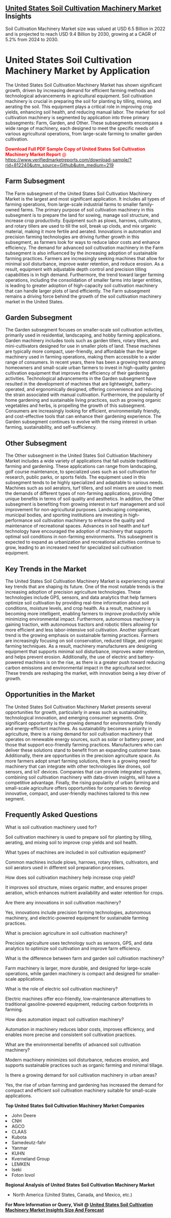 <h2><a href="https://www.verifiedmarketreports.com/download-sample/?rid=812240&amp;utm_source=Github&amp;utm_medium=219" target="_blank">United States Soil Cultivation Machinery Market</a> Insights</h2><p>Soil Cultivation Machinery Market size was valued at USD 6.5 Billion in 2022 and is projected to reach USD 9.4 Billion by 2030, growing at a CAGR of 5.2% from 2024 to 2030.</p><p><h1>United States Soil Cultivation Machinery Market by Application</h1> The United States Soil Cultivation Machinery Market has shown significant growth, driven by increasing demand for efficient farming methods and technological advancements in agricultural equipment. Soil cultivation machinery is crucial in preparing the soil for planting by tilling, mixing, and aerating the soil. This equipment plays a critical role in improving crop yields, enhancing soil health, and reducing manual labor. The market for soil cultivation machinery is segmented by application into three primary subsegments: Farm, Garden, and Other. These subsegments encompass a wide range of machinery, each designed to meet the specific needs of various agricultural operations, from large-scale farming to smaller garden cultivation. <p><span class=""><span style="color: #ff0000;"><strong>Download Full PDF Sample Copy of United States Soil Cultivation Machinery Market Report</strong> @ </span><a href="https://www.verifiedmarketreports.com/download-sample/?rid=812240&amp;utm_source=Github&amp;utm_medium=219" target="_blank">https://www.verifiedmarketreports.com/download-sample/?rid=812240&amp;utm_source=Github&amp;utm_medium=219</a></span></p> <h2>Farm Subsegment</h2> The Farm subsegment of the United States Soil Cultivation Machinery Market is the largest and most significant application. It includes all types of farming operations, from large-scale industrial farms to smaller family-owned farms. The primary purpose of soil cultivation machinery in this subsegment is to prepare the land for sowing, manage soil structure, and increase crop productivity. Equipment such as plows, harrows, cultivators, and rotary tillers are used to till the soil, break up clods, and mix organic material, making it more fertile and aerated. Innovations in automation and precision farming technologies are driving further growth in this subsegment, as farmers look for ways to reduce labor costs and enhance efficiency. The demand for advanced soil cultivation machinery in the Farm subsegment is also influenced by the increasing adoption of sustainable farming practices. Farmers are increasingly seeking machines that allow for minimal soil disturbance, improve water retention, and reduce erosion. As a result, equipment with adjustable depth control and precision tilling capabilities is in high demand. Furthermore, the trend toward larger farming operations, including the consolidation of smaller farms into larger entities, is leading to greater adoption of high-capacity soil cultivation machinery that can handle larger plots of land efficiently. The Farm subsegment remains a driving force behind the growth of the soil cultivation machinery market in the United States. <h2>Garden Subsegment</h2> The Garden subsegment focuses on smaller-scale soil cultivation activities, primarily used in residential, landscaping, and hobby farming applications. Garden machinery includes tools such as garden tillers, rotary tillers, and mini-cultivators designed for use in smaller plots of land. These machines are typically more compact, user-friendly, and affordable than the larger machinery used in farming operations, making them accessible to a wider range of consumers. In recent years, there has been a growing trend among homeowners and small-scale urban farmers to invest in high-quality garden cultivation equipment that improves the efficiency of their gardening activities. Technological advancements in the Garden subsegment have resulted in the development of machines that are lightweight, battery-operated, and ergonomically designed, offering convenience and reducing the strain associated with manual cultivation. Furthermore, the popularity of home gardening and sustainable living practices, such as growing organic vegetables and herbs, is propelling the growth of this subsegment. Consumers are increasingly looking for efficient, environmentally friendly, and cost-effective tools that can enhance their gardening experience. The Garden subsegment continues to evolve with the rising interest in urban farming, sustainability, and self-sufficiency. <h2>Other Subsegment</h2> The Other subsegment in the United States Soil Cultivation Machinery Market includes a wide variety of applications that fall outside traditional farming and gardening. These applications can range from landscaping, golf course maintenance, to specialized uses such as soil cultivation for research, public parks, or sports fields. The equipment used in this subsegment tends to be highly specialized and adaptable to various needs. Machines such as soil aerators, turf tillers, and soil mixers are used to meet the demands of different types of non-farming applications, providing unique benefits in terms of soil quality and aesthetics. In addition, the Other subsegment is benefiting from growing interest in turf management and soil improvement for non-agricultural purposes. Landscaping companies, municipal bodies, and sporting institutions are investing in high-performance soil cultivation machinery to enhance the quality and maintenance of recreational spaces. Advances in soil health and turf technology have encouraged the adoption of machinery that supports optimal soil conditions in non-farming environments. This subsegment is expected to expand as urbanization and recreational activities continue to grow, leading to an increased need for specialized soil cultivation equipment. <h2>Key Trends in the Market</h2> The United States Soil Cultivation Machinery Market is experiencing several key trends that are shaping its future. One of the most notable trends is the increasing adoption of precision agriculture technologies. These technologies include GPS, sensors, and data analytics that help farmers optimize soil cultivation by providing real-time information about soil conditions, moisture levels, and crop health. As a result, machinery is becoming more intelligent, enabling farmers to improve productivity while minimizing environmental impact. Furthermore, autonomous machinery is gaining traction, with autonomous tractors and robotic tillers allowing for more efficient and less labor-intensive soil cultivation. Another significant trend is the growing emphasis on sustainable farming practices. Farmers are increasingly focusing on soil conservation, reduced tillage, and organic farming techniques. As a result, machinery manufacturers are designing equipment that supports minimal soil disturbance, improves water retention, and helps prevent erosion. Additionally, the use of electric and battery-powered machines is on the rise, as there is a greater push toward reducing carbon emissions and environmental impact in the agricultural sector. These trends are reshaping the market, with innovation being a key driver of growth. <h2>Opportunities in the Market</h2> The United States Soil Cultivation Machinery Market presents several opportunities for growth, particularly in areas such as sustainability, technological innovation, and emerging consumer segments. One significant opportunity is the growing demand for environmentally friendly and energy-efficient machines. As sustainability becomes a priority in agriculture, there is a rising demand for soil cultivation machinery that operates on renewable energy sources, such as solar or battery power, and those that support eco-friendly farming practices. Manufacturers who can deliver these solutions stand to benefit from an expanding customer base. Additionally, there are opportunities in the precision agriculture space. As more farmers adopt smart farming solutions, there is a growing need for machinery that can integrate with other technologies like drones, soil sensors, and IoT devices. Companies that can provide integrated systems, combining soil cultivation machinery with data-driven insights, will have a competitive advantage. Finally, the rising popularity of urban farming and small-scale agriculture offers opportunities for companies to develop innovative, compact, and user-friendly machines tailored to this new segment. <h2>Frequently Asked Questions</h2> <p>What is soil cultivation machinery used for?</p> <p>Soil cultivation machinery is used to prepare soil for planting by tilling, aerating, and mixing soil to improve crop yields and soil health.</p> <p>What types of machines are included in soil cultivation equipment?</p> <p>Common machines include plows, harrows, rotary tillers, cultivators, and soil aerators used in different soil preparation processes.</p> <p>How does soil cultivation machinery help increase crop yield?</p> <p>It improves soil structure, mixes organic matter, and ensures proper aeration, which enhances nutrient availability and water retention for crops.</p> <p>Are there any innovations in soil cultivation machinery?</p> <p>Yes, innovations include precision farming technologies, autonomous machinery, and electric-powered equipment for sustainable farming practices.</p> <p>What is precision agriculture in soil cultivation machinery?</p> <p>Precision agriculture uses technology such as sensors, GPS, and data analytics to optimize soil cultivation and improve farm efficiency.</p> <p>What is the difference between farm and garden soil cultivation machinery?</p> <p>Farm machinery is larger, more durable, and designed for large-scale operations, while garden machinery is compact and designed for smaller-scale applications.</p> <p>What is the role of electric soil cultivation machinery?</p> <p>Electric machines offer eco-friendly, low-maintenance alternatives to traditional gasoline-powered equipment, reducing carbon footprints in farming.</p> <p>How does automation impact soil cultivation machinery?</p> <p>Automation in machinery reduces labor costs, improves efficiency, and enables more precise and consistent soil cultivation practices.</p> <p>What are the environmental benefits of advanced soil cultivation machinery?</p> <p>Modern machinery minimizes soil disturbance, reduces erosion, and supports sustainable practices such as organic farming and minimal tillage.</p> <p>Is there a growing demand for soil cultivation machinery in urban areas?</p> <p>Yes, the rise of urban farming and gardening has increased the demand for compact and efficient soil cultivation machinery suitable for small-scale applications.</p></p><p><strong>Top United States Soil Cultivation Machinery Market Companies</strong></p><div data-test-id=""><p><li>John Deere</li><li> CNH</li><li> AGCO</li><li> CLAAS</li><li> Kubota</li><li> Samedeutz-fahr</li><li> Yanmar</li><li> KUHN</li><li> Kverneland Group</li><li> LEMKEN</li><li> Iseki</li><li> Foton lovol</li></p><div><strong>Regional Analysis of&nbsp;United States Soil Cultivation Machinery Market</strong></div><ul><li dir="ltr"><p dir="ltr">North America&nbsp;(United States, Canada, and Mexico, etc.)</p></li></ul><p><strong>For More Information or Query, Visit @&nbsp;</strong><strong><a href="https://www.verifiedmarketreports.com/product/soil-cultivation-machinery-market/?utm_source=Github&amp;utm_medium=219" target="_blank">United States Soil Cultivation Machinery Market Insights Size And Forecast</a></strong></p></div>
